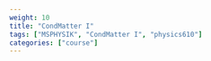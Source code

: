 ```yaml
---
weight: 10
title: "CondMatter I"
tags: ["MSPHYSIK", "CondMatter I", "physics610"]
categories: ["course"]
---
```

